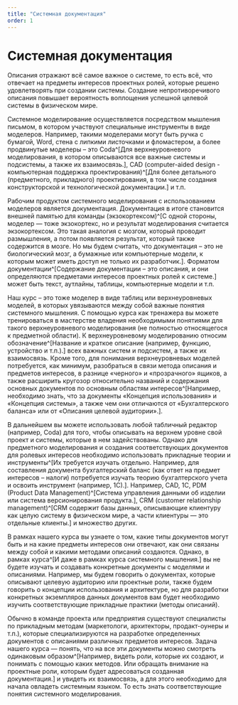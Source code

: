 ```yaml
---
title: "Системная документация"
order: 1
---
```


# Системная документация



Описания отражают всё самое важное о системе, то есть всё, что отвечает на предметы интересов проектных ролей, которые решено удовлетворять при создании системы. Создание непротиворечивого описания повышает вероятность воплощения успешной целевой системы в физическом мире.

Системное моделирование осуществляется посредством мышления письмом, в котором участвуют специальные инструменты в виде моделеров. Например, такими моделерами могут быть ручка с бумагой, Word, стена с липкими листочками и фломастером, а более продвинутые моделеры – это Coda^[Для верхнеуровневого моделирования, в котором описываются все важные системы и подсистемы, а также их взаимосвязь.], CAD (сomputer-aided design - компьютерная поддержка проектирования)^[Для более детального (предметного, прикладного) проектирования, в том числе создания конструкторской и технологической документации.] и т.п.

Рабочим продуктом системного моделирования с использованием моделеров является документация. Документация в итоге становится внешней памятью для команды (экзокортексом)^[С одной стороны, моделер — тоже экзокортекс, но и результат моделирования считается экзокортексом. Это такая аналогия с мозгом, который проводит размышления, а потом появляется результат, который также содержится в мозге. Но мы будем считать, что документация – это не биологический мозг, а бумажные или компьютерные модели, к которым может иметь доступ не только их разработчик.]. Форматом документации^[Содержание документации – это описания, и они определяются предметами интересов проектных ролей к системе.] может быть текст, аутлайны, таблицы, компьютерные модели и т.п.

Наш курс – это тоже моделер в виде таблиц или верхнеуровневых моделей, в которых увязываются между собой важные понятия системного мышления. С помощью курса как тренажера вы можете тренироваться в мастерстве владения необходимыми понятиями для такого верхнеуровневого моделирования (не полностью относящегося к предметной области). К верхнеуровневому моделированию относим обозначение^[Название и краткое описание (например, функцию, устройство и т.п.).] всех важных систем и подсистем, а также их взаимосвязь. Кроме того, для понимания верхнеуровневых моделей потребуется, как минимум, разобраться в связи метода описания и предметов интересов, в разнице «черного» и «прозрачного» ящиков, а также расширить кругозор относительно названий и содержания основных документов по основным областям интересов^[Например, необходимо знать, что за документы «Концепция использования» и «Концепция системы», а также чем они отличаются от «Бухгалтерского баланса» или от «Описания целевой аудитории».].

В дальнейшем вы можете использовать любой табличный редактор (например, Coda) для того, чтобы описывать на верхнем уровне свой проект и системы, которые в нем задействованы. Однако для предметного моделирования и создания соответствующих документов для ролевых интересов необходимо использовать прикладные теории и инструменты^[Их требуется изучать отдельно. Например, для составления документа бухгалтерский баланс (как ответ на предмет интересов – налоги) потребуется изучать теорию бухгалтерского учета и освоить инструмент (например, 1С).]. Например, CAD, 1C, PDM (Product Data Management)^[Система управления данными об изделии или система версионирования продукта.], CRM (customer relationship management)^[CRM содержит базы данных, описывающие клиентуру как целую систему в физическом мире, а части клиентуры — это отдельные клиенты.] и множество других.

В рамках нашего курса вы узнаете о том, какие типы документов могут быть и на какие предметы интересов они отвечают, как они связаны между собой и какими методами описаний создаются. Однако, в рамках курса^[И даже в рамках курса системного мышления.] вы не будете изучать и создавать конкретные документы с моделями и описаниями. Например, мы будем говорить о документах, которые описывают целевую аудиторию или проектные роли, также будем говорить о концепции использования и архитектуре, но для разработки конкретных экземпляров данных документов вам будет необходимо изучить соответствующие прикладные практики (методы описаний).

Обычно в команде проекта или предприятия существуют специалисты по прикладным методам (маркетологи, архитекторы, продакт-оунеры и т.п.), которые специализируются на разработке определенных документов с описаниями различных предметов интересов. Задача нашего курса — понять, что на все эти документы можно смотреть одинаковым образом^[Например, видеть роли, которые их создают, и понимать с помощью каких методов. Или обращать внимание на проектные роли, которым будет адресоваться созданная документация.] и увидеть их взаимосвязь, а для этого необходимо для начала овладеть системным языком. То есть знать соответствующие понятия системного моделирования.


